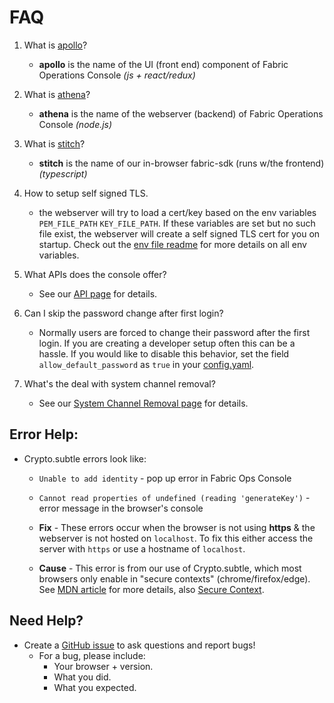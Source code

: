 # FAQ

1. What is [apollo](https://github.com/hyperledger-labs/fabric-operations-console/tree/main/packages/apollo)?
	- **apollo** is the name of the UI (front end) component of Fabric Operations Console *(js + react/redux)*

1. What is [athena](https://github.com/hyperledger-labs/fabric-operations-console/tree/main/packages/athena)?
	- **athena** is the name of the webserver (backend) of Fabric Operations Console *(node.js)*

1. What is [stitch](https://github.com/hyperledger-labs/fabric-operations-console/tree/main/packages/stitch)?
	- **stitch** is the name of our in-browser fabric-sdk (runs w/the frontend) *(typescript)*

1. How to setup self signed TLS.
	- the webserver will try to load a cert/key based on the env variables `PEM_FILE_PATH` `KEY_FILE_PATH`. If these variables are set but no such file exist, the webserver will create a self signed TLS cert for you on startup. Check out the [env file readme](./packages/athena/env/README.md) for more details on all env variables.

1. What APIs does the console offer?
	- See our [API page](./docs/apis.md) for details.

1. Can I skip the password change after first login?
	- Normally users are forced to change their password after the first login. If you are creating a developer setup often this can be a hassle. If you would like to disable this behavior, set the field `allow_default_password` as `true` in your [config.yaml](https://github.com/hyperledger-labs/fabric-operations-console/blob/main/docker/console/env/config.yaml).

1. What's the deal with system channel removal?
	- See our [System Channel Removal page](./docs/system_channel_removal.md) for details.

## Error Help:

- Crypto.subtle errors look like:
	- `Unable to add identity` - pop up error in Fabric Ops Console

	- `Cannot read properties of undefined (reading 'generateKey')` - error message in the browser's console

	- **Fix** - These errors occur when the browser is not using **https** & the webserver is not hosted on `localhost`. To fix this either access the server with `https` or use a hostname of `localhost`.

	- **Cause** - This error is from our use of Crypto.subtle, which most browsers only enable in "secure contexts" (chrome/firefox/edge). See [MDN article](https://developer.mozilla.org/en-US/docs/Web/API/Crypto/subtle) for more details, also [Secure Context](https://developer.mozilla.org/en-US/docs/Web/Security/Secure_Contexts#when_is_a_context_considered_secure).

## Need Help?
- Create a [GitHub issue](https://github.com/hyperledger-labs/fabric-operations-console/issues) to ask questions and report bugs!
	- For a bug, please include:
		- Your browser + version.
		- What you did.
		- What you expected.
